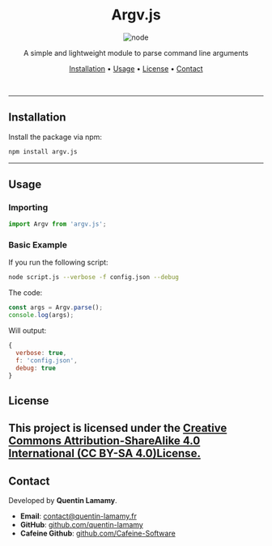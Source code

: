 <div align="center">

# Argv.js

![node](https://img.shields.io/badge/Node-121011?style=for-the-badge&logo=gnu-bash&logoColor=white)

A simple and lightweight module to parse command line arguments

[Installation](#Installation) • [Usage](#Usage) • [License](#License) • [Contact](#Contact)

<br/>
</div>


---

## Installation

Install the package via npm:

```bash
npm install argv.js
```

---

## Usage

### Importing

```javascript
import Argv from 'argv.js';
```

### Basic Example

If you run the following script:

```bash
node script.js --verbose -f config.json --debug
```

The code:

```javascript
const args = Argv.parse();
console.log(args);
```

Will output:

```javascript
{
  verbose: true,
  f: 'config.json',
  debug: true
}
```

## License

This project is licensed under the [Creative Commons Attribution-ShareAlike 4.0 International (CC BY-SA 4.0)License.](https://creativecommons.org/licenses/by-sa/4.0/)
---

## Contact

Developed by **Quentin Lamamy**.

- **Email**: [contact@quentin-lamamy.fr](mailto:contact@quentin-lamamy.fr)
- **GitHub**: [github.com/quentin-lamamy](https://github.com/quentin-lamamy)
- **Cafeine Github**: [github.com/Cafeine-Software](https://github.com/Cafeine-Software)
